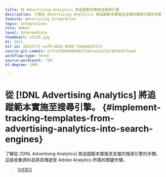 ```yaml
---
title: 從 Advertising Analytics 將追蹤範本實施至搜尋引擎
description: 了解從 Advertising Analytics 將追蹤範本實施至支援的搜尋引擎的步驟。
feature: Advertising Integration
topic: Integrations
role: Admin
level: Intermediate
thumbnail: 23120.jpg
kt: 1651
exl-id: a6b3371f-eaf0-483b-8580-f3bb8d287573
source-git-commit: ecfce7b894986903f28ecaaa3252c903420f5aa8
workflow-type: tm+mt
source-wordcount: '59'
ht-degree: 100%

---
```


# 從 [!DNL Advertising Analytics] 將追蹤範本實施至搜尋引擎。 {#implement-tracking-templates-from-advertising-analytics-into-search-engines}

了解從 [!DNL Advertising Analytics] 將追蹤範本實施至支援的搜尋引擎的步驟。 這是收集資料並將其傳遞至 Adobe Analytics 所需的關鍵步驟。

>[!VIDEO](https://video.tv.adobe.com/v/23120/?quality=12&learn=on)
